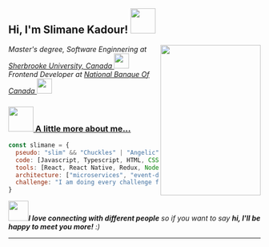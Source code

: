 <h2> Hi, I'm Slimane Kadour! <img src="https://media.giphy.com/media/mGcNjsfWAjY5AEZNw6/giphy.gif" width="50"></h2>
<img align='right' src="https://miro.medium.com/max/1360/1*IRGHmiGsa16stedQvIaZfw.gif" width="200" height="300">
<p><em> Master's degree, Software Enginnering at <a href="https://www.usherbrooke.ca"> Sherbrooke University, Canada </a> <img src="https://media.giphy.com/media/fYSnHlufseco8Fh93Z/giphy.gif" width="30">
  </br>Frontend Developer at <a href="https://www.nbc.ca"> National Banque Of Canada <img src="https://media.giphy.com/media/WUlplcMpOCEmTGBtBW/giphy.gif" width="30"> 
</em></p>


### <img src="https://media.giphy.com/media/VgCDAzcKvsR6OM0uWg/giphy.gif" width="50"> A little more about me...  

```javascript
const slimane = {
  pseudo: "slim" && "Chuckles" | "Angelic",
  code: [Javascript, Typescript, HTML, CSS],
  tools: [React, React Native, Redux, Node, , Styled-Components, Jest, Docker],
  architecture: ["microservices", "event-driven", "design system pattern"],
  challenge: "I am doing every challenge focused on react and typescript"
}
```

<img src="https://media.giphy.com/media/LnQjpWaON8nhr21vNW/giphy.gif" width="40"><em><b>I love connecting with different people</b> so if you want to say <b>hi, I'll be happy to meet you more!</b> :)</em>

---
